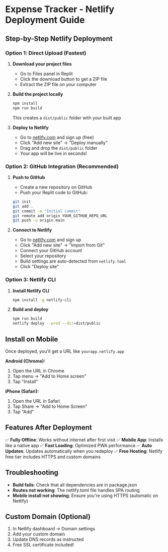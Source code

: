 # Expense Tracker - Netlify Deployment Guide

## Step-by-Step Netlify Deployment

### Option 1: Direct Upload (Fastest)

1. **Download your project files**
   - Go to Files panel in Replit
   - Click the download button to get a ZIP file
   - Extract the ZIP file on your computer

2. **Build the project locally**
   ```bash
   npm install
   npm run build
   ```
   This creates a `dist/public` folder with your built app

3. **Deploy to Netlify**
   - Go to [netlify.com](https://netlify.com) and sign up (free)
   - Click "Add new site" → "Deploy manually"
   - Drag and drop the `dist/public` folder
   - Your app will be live in seconds!

### Option 2: GitHub Integration (Recommended)

1. **Push to GitHub**
   - Create a new repository on GitHub
   - Push your Replit code to GitHub:
   ```bash
   git init
   git add .
   git commit -m "Initial commit"
   git remote add origin YOUR_GITHUB_REPO_URL
   git push -u origin main
   ```

2. **Connect to Netlify**
   - Go to [netlify.com](https://netlify.com) and sign up
   - Click "Add new site" → "Import from Git"
   - Connect your GitHub account
   - Select your repository
   - Build settings are auto-detected from `netlify.toml`
   - Click "Deploy site"

### Option 3: Netlify CLI

1. **Install Netlify CLI**
   ```bash
   npm install -g netlify-cli
   ```

2. **Build and deploy**
   ```bash
   npm run build
   netlify deploy --prod --dir=dist/public
   ```

## Install on Mobile

Once deployed, you'll get a URL like `yourapp.netlify.app`

**Android (Chrome):**
1. Open the URL in Chrome
2. Tap menu → "Add to Home screen"
3. Tap "Install"

**iPhone (Safari):**
1. Open the URL in Safari
2. Tap Share → "Add to Home Screen"
3. Tap "Add"

## Features After Deployment

✅ **Fully Offline**: Works without internet after first visit
✅ **Mobile App**: Installs like a native app
✅ **Fast Loading**: Optimized PWA performance
✅ **Auto Updates**: Updates automatically when you redeploy
✅ **Free Hosting**: Netlify free tier includes HTTPS and custom domains

## Troubleshooting

- **Build fails**: Check that all dependencies are in package.json
- **Routes not working**: The netlify.toml file handles SPA routing
- **Mobile install not showing**: Ensure you're using HTTPS (automatic on Netlify)

## Custom Domain (Optional)

1. In Netlify dashboard → Domain settings
2. Add your custom domain
3. Update DNS records as instructed
4. Free SSL certificate included!